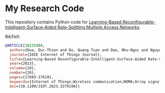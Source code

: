 # My Research Code

This repository contains Python code for [Learning-Based Reconfigurable-Intelligent-Surface-Aided Rate-Splitting Multiple Access Networks](https://www.researchgate.net/publication/370984447_Learning-based_Reconfigurable_Intelligent_Surface-aided_Rate-Splitting_Multiple_Access_Networks).

BibTeX:
```bibtex
@ARTICLE{10131984,
  author={Hua, Duc-Thien and Do, Quang Tuan and Dao, Nhu-Ngoc and Nguyen, The-Vi and Shumeye Lakew, Demeke and Cho, Sungrae},
  journal={IEEE Internet of Things Journal}, 
  title={Learning-Based Reconfigurable-Intelligent-Surface-Aided Rate-Splitting Multiple Access Networks}, 
  year={2023},
  volume={10},
  number={20},
  pages={17603-17619},
  keywords={Internet of Things;Wireless communication;NOMA;Array signal processing;Uplink;Resource management;Wireless sensor networks;Deep reinforcement learning (DRL);rate-splitting multiple access (RSMA);reconfigurable intelligent surface (RIS)},
  doi={10.1109/JIOT.2023.3279196}}
